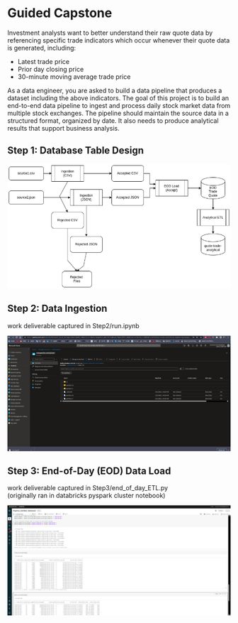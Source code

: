 # Guided Capstone

Investment analysts want to better understand their raw quote data by referencing specific trade indicators which occur whenever their quote data is generated, including:
- Latest trade price
- Prior day closing price
- 30-minute moving average trade price

As a data engineer, you are asked to build a data pipeline that produces a dataset including the above indicators. The goal of this project is to build an end-to-end data pipeline to ingest and process daily stock market data from multiple stock exchanges. The pipeline should maintain the source data in a structured format, organized by date. It also needs to produce analytical results that support business analysis.

## Step 1: Database Table Design

![alt text](https://github.com/conner-mcnicholas/TradingDB/blob/main/imgs/arch_diagram.png?raw=true)

## Step 2: Data Ingestion

work deliverable captured in Step2/run.ipynb

![alt text](https://github.com/conner-mcnicholas/TradingDB/blob/main/imgs/finalsuccess.png?raw=true)

## Step 3: End-of-Day (EOD) Data Load

work deliverable captured in Step3/end_of_day_ETL.py <br>
(originally ran in databricks pyspark cluster notebook)

![alt text](https://github.com/conner-mcnicholas/TradingDB/blob/main/imgs/notebook_results.png?raw=true)
